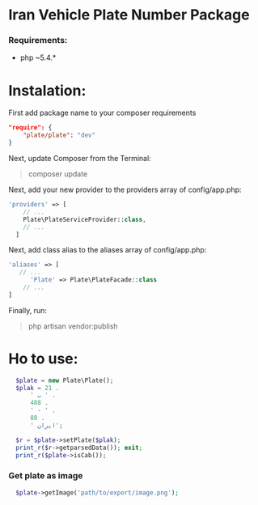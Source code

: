 Iran Vehicle Plate Number Package
===================

### Requirements:
- php ~5.4.* 

Instalation:
==========
First add package name to your composer requirements
```json
"require": {
    "plate/plate": "dev"
}
```

Next, update Composer from the Terminal:
>composer update

Next, add your new provider to the providers array of config/app.php:

```php
'providers' => [
    // ...
    Plate\PlateServiceProvider::class,
    // ...
  ]
```

Next, add class alias to the aliases array of config/app.php:

```php
'aliases' => [
   // ...
      'Plate' => Plate\PlateFacade::class
    // ...
]
```

Finally, run:
> php artisan vendor:publish

Ho to use:
====
```php
  $plate = new Plate\Plate();
  $plak = 21 .
      ' ب ' .
      488 .
      ' - ' .
      88 .
      ' ایران';

  $r = $plate->setPlate($plak);
  print_r($r->getparsedData()); exit;
  print_r($plate->isCab());
```

### Get plate as image
```php
  $plate->getImage('path/to/export/image.png');
```